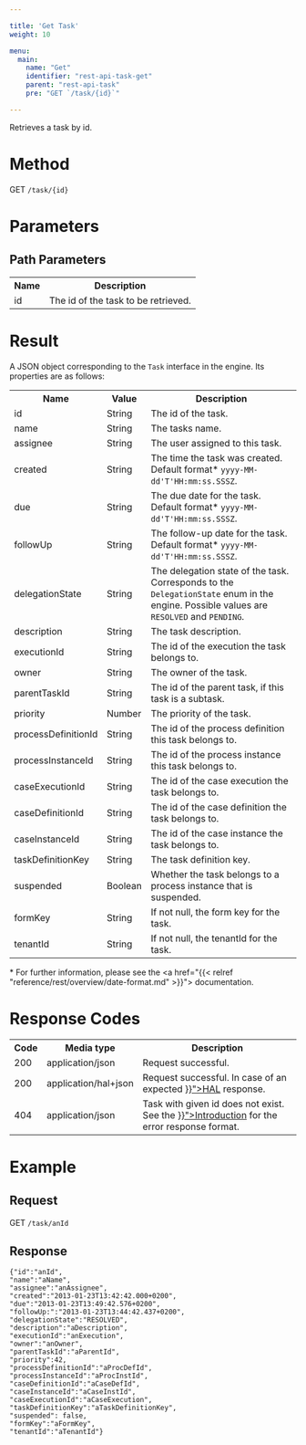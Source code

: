 ```yaml
---

title: 'Get Task'
weight: 10

menu:
  main:
    name: "Get"
    identifier: "rest-api-task-get"
    parent: "rest-api-task"
    pre: "GET `/task/{id}`"

---
```




Retrieves a task by id.


# Method

GET `/task/{id}`


# Parameters

## Path Parameters

<table class="table table-striped">
  <tr>
    <th>Name</th>
    <th>Description</th>
  </tr>
  <tr>
    <td>id</td>
    <td>The id of the task to be retrieved.</td>
  </tr>
</table>


# Result

A JSON object corresponding to the `Task` interface in the engine.
Its properties are as follows:

<table class="table table-striped">
  <tr>
    <th>Name</th>
    <th>Value</th>
    <th>Description</th>
  </tr>
  <tr>
    <td>id</td>
    <td>String</td>
    <td>The id of the task.</td>
  </tr>
  <tr>
    <td>name</td>
    <td>String</td>
    <td>The tasks name.</td>
  </tr>
  <tr>
    <td>assignee</td>
    <td>String</td>
    <td>The user assigned to this task.</td>
  </tr>
  <tr>
    <td>created</td>
    <td>String</td>
    <td>The time the task was created. Default format* <code>yyyy-MM-dd'T'HH:mm:ss.SSSZ</code>.</td>
  </tr>
  <tr>
    <td>due</td>
    <td>String</td>
    <td>The due date for the task. Default format* <code>yyyy-MM-dd'T'HH:mm:ss.SSSZ</code>.</td>
  </tr>
  <tr>
    <td>followUp</td>
    <td>String</td>
    <td>The follow-up date for the task. Default format* <code>yyyy-MM-dd'T'HH:mm:ss.SSSZ</code>.</td>
  </tr>
  <tr>
    <td>delegationState</td>
    <td>String</td>
    <td>The delegation state of the task. Corresponds to the <code>DelegationState</code> enum in the engine.
    Possible values are <code>RESOLVED</code> and <code>PENDING</code>.</td>
  </tr>
  <tr>
    <td>description</td>
    <td>String</td>
    <td>The task description.</td>
  </tr>
  <tr>
    <td>executionId</td>
    <td>String</td>
    <td>The id of the execution the task belongs to.</td>
  </tr>
  <tr>
    <td>owner</td>
    <td>String</td>
    <td>The owner of the task.</td>
  </tr>
  <tr>
    <td>parentTaskId</td>
    <td>String</td>
    <td>The id of the parent task, if this task is a subtask.</td>
  </tr>
  <tr>
    <td>priority</td>
    <td>Number</td>
    <td>The priority of the task.</td>
  </tr>
  <tr>
    <td>processDefinitionId</td>
    <td>String</td>
    <td>The id of the process definition this task belongs to.</td>
  </tr>
  <tr>
    <td>processInstanceId</td>
    <td>String</td>
    <td>The id of the process instance this task belongs to.</td>
  </tr>
  <tr>
    <td>caseExecutionId</td>
    <td>String</td>
    <td>The id of the case execution the task belongs to.</td>
  </tr>
  <tr>
    <td>caseDefinitionId</td>
    <td>String</td>
    <td>The id of the case definition the task belongs to.</td>
  </tr>
  <tr>
    <td>caseInstanceId</td>
    <td>String</td>
    <td>The id of the case instance the task belongs to.</td>
  </tr>
  <tr>
    <td>taskDefinitionKey</td>
    <td>String</td>
    <td>The task definition key.</td>
  </tr>
  <tr>
    <td>suspended</td>
    <td>Boolean</td>
    <td>Whether the task belongs to a process instance that is suspended.</td>
  </tr>
  <tr>
    <td>formKey</td>
    <td>String</td>
    <td>If not null, the form key for the task.</td>
  </tr>
  <tr>
    <td>tenantId</td>
    <td>String</td>
    <td>If not null, the tenantId for the task.</td>
  </tr>
</table>

\* For further information, please see the <a href="{{< relref "reference/rest/overview/date-format.md" >}}"> documentation</a>.

# Response Codes

<table class="table table-striped">
  <tr>
    <th>Code</th>
    <th>Media type</th>
    <th>Description</th>
  </tr>
  <tr>
    <td>200</td>
    <td>application/json</td>
    <td>Request successful.</td>
  </tr>
  <tr>
    <td>200</td>
    <td>application/hal+json</td>
    <td>Request successful. In case of an expected <a href="{{< relref "reference/rest/overview/hal.md" >}}">HAL</a> response.</td>
  </tr>
  <tr>
    <td>404</td>
    <td>application/json</td>
    <td>Task with given id does not exist. See the <a href="{{< relref "reference/rest/overview/_index.md#error-handling" >}}">Introduction</a> for the error response format.</td>
  </tr>
</table>


# Example

## Request

GET `/task/anId`

## Response

    {"id":"anId",
    "name":"aName",
    "assignee":"anAssignee",
    "created":"2013-01-23T13:42:42.000+0200",
    "due":"2013-01-23T13:49:42.576+0200",
    "followUp:":"2013-01-23T13:44:42.437+0200",
    "delegationState":"RESOLVED",
    "description":"aDescription",
    "executionId":"anExecution",
    "owner":"anOwner",
    "parentTaskId":"aParentId",
    "priority":42,
    "processDefinitionId":"aProcDefId",
    "processInstanceId":"aProcInstId",
    "caseDefinitionId":"aCaseDefId",
    "caseInstanceId":"aCaseInstId",
    "caseExecutionId":"aCaseExecution",
    "taskDefinitionKey":"aTaskDefinitionKey",
    "suspended": false,
    "formKey":"aFormKey",
    "tenantId":"aTenantId"}
